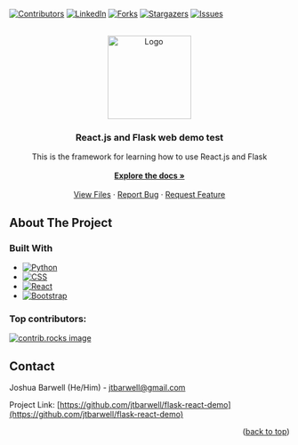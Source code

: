 <!-- Improved compatibility of back to top link: See: https://github.com/othneildrew/Best-README-Template/pull/73 -->
<a id="readme-top"></a>
<!--
*** Thanks for checking out the Best-README-Template. If you have a suggestion
*** that would make this better, please fork the repo and create a pull request
*** or simply open an issue with the tag "enhancement".
*** Don't forget to give the project a star!
*** Thanks again! Now go create something AMAZING! :D
-->



<!-- PROJECT SHIELDS -->
<!--
*** I'm using markdown "reference style" links for readability.
*** Reference links are enclosed in brackets [ ] instead of parentheses ( ).
*** See the bottom of this document for the declaration of the reference variables
*** for contributors-url, forks-url, etc. This is an optional, concise syntax you may use.
*** https://www.markdownguide.org/basic-syntax/#reference-style-links
-->
[![Contributors][contributors-shield]][contributors-url]
[![LinkedIn][linkedin-shield]][linkedin-url]
[![Forks][forks-shield]][forks-url]
[![Stargazers][stars-shield]][stars-url]
[![Issues][issues-shield]][issues-url]



<!-- PROJECT LOGO -->
<br />
<div align="center">
  <a href="https://github.com/jtbarwell/test-repo">
    <img src="backend/public/logo512.png" alt="Logo" width="150" height="150">
  </a>

<h3 align="center">React.js and Flask web demo test</h3>

  <p align="center">
    This is the framework for learning how to use React.js and Flask <br />
    <br />
    <a href="https://github.com/jtbarwell/test-repo"><strong>Explore the docs »</strong></a>
    <br />
    <br />
    <a href="https://github.com/jtbarwell/test-repo">View Files</a>
    &middot;
    <a href="https://github.com/jtbarwell/test-repo/issues/new?labels=bug&template=bug-report---.md">Report Bug</a>
    &middot;
    <a href="https://github.com/jtbarwell/test-repo/issues/new?labels=enhancement&template=feature-request---.md">Request Feature</a>
  </p>
</div>



<!-- TABLE OF CONTENTS -->
<!-- <details>
  <summary>Table of Contents</summary>
  <ol>
    <li>
      <a href="#about-the-project">About The Project</a>
      <ul>
        <li><a href="#built-with">Built With</a></li>
      </ul>
    </li>
    <li>
      <a href="#getting-started">Getting Started</a>
      <ul>
        <li><a href="#prerequisites">Prerequisites</a></li>
        <li><a href="#installation">Installation</a></li>
      </ul>
    </li>
    <li><a href="#usage">Usage</a></li>
    <li><a href="#roadmap">Roadmap</a></li>
    <li><a href="#contributing">Contributing</a></li>
    <li><a href="#license">License</a></li>
    <li><a href="#contact">Contact</a></li>
    <li><a href="#acknowledgments">Acknowledgments</a></li>
  </ol>
</details> -->



<!-- ABOUT THE PROJECT -->
## About The Project

<!-- [![Product Name Screen Shot][product-screenshot]](https://example.com) -->




### Built With

* [![Python][Python]][Python-url]
* [![CSS][CSS]][CSS-url]
* [![React][React.js]][React-url]
* [![Bootstrap][Bootstrap.com]][Bootstrap-url]



<!-- USAGE EXAMPLES -->
<!-- ## Usage

Use this space to show useful examples of how a project can be used. Additional screenshots, code examples and demos work well in this space. You may also link to more resources.

_For more examples, please refer to the [Documentation](https://example.com)_ -->

### Top contributors:

<a href="https://github.com/jtbarwell/flask-react-demo/graphs/contributors">
  <img src="https://contrib.rocks/image?repo=jtbarwell/flask-react-demo" alt="contrib.rocks image" />
</a>

<!-- CONTACT -->
## Contact

Joshua Barwell (He/Him) - jtbarwell@gmail.com

Project Link: [https://github.com/jtbarwell/flask-react-demo](https://github.com/jtbarwell/flask-react-demo)

<p align="right">(<a href="#readme-top">back to top</a>)</p>



<!-- ACKNOWLEDGMENTS -->
<!-- ## Acknowledgments

* []()
* []()
* []()

<p align="right">(<a href="#readme-top">back to top</a>)</p> -->



<!-- MARKDOWN LINKS & IMAGES -->
<!-- https://www.markdownguide.org/basic-syntax/#reference-style-links -->
<!-- https://github.com/inttter/md-badges?tab=readme-ov-file -->
[contributors-shield]: https://img.shields.io/github/contributors/jtbarwell/test-repo.svg?style=for-the-badge
[contributors-url]: https://github.com/jtbarwell/test-repo/graphs/contributors
[forks-shield]: https://img.shields.io/github/forks/jtbarwell/test-repo.svg?style=for-the-badge
[forks-url]: https://github.com/jtbarwell/test-repo/network/members
[stars-shield]: https://img.shields.io/github/stars/jtbarwell/test-repo.svg?style=for-the-badge
[stars-url]: https://github.com/jtbarwell/test-repo/stargazers
[issues-shield]: https://img.shields.io/github/issues/jtbarwell/test-repo.svg?style=for-the-badge
[issues-url]: https://github.com/jtbarwell/test-repo/issues
[license-shield]: https://img.shields.io/github/license/jtbarwell/test-repo.svg?style=for-the-badge
[license-url]: https://github.com/jtbarwell/test-repo/blob/master/LICENSE.txt
[linkedin-shield]: https://img.shields.io/badge/-LinkedIn-black.svg?style=for-the-badge&logo=linkedin&colorB=555
[linkedin-url]: https://linkedin.com/in/joshuabarwell
[product-screenshot]: images/screenshot.png

[Python-url]: https://python.org
[Python]: https://img.shields.io/badge/python-295478?style=for-the-badge&logo=python&logoColor=white

[Pandas]: https://img.shields.io/badge/pandas-140853?style=for-the-badge&logo=pandas&logoColor=white
[Pandas-url]: https://pandas.pydata.org/

[Microsoft SQL Server]: https://custom-icon-badges.demolab.com/badge/Microsoft%20SQL%20Server-CC2927?logo=mssqlserver-white&logoColor=white
[MSSQL-url]: https://microsoft.com/en-ca/sql-server

[React.js]: https://img.shields.io/badge/React-20232A?style=for-the-badge&logo=react&logoColor=61DAFB
[React-url]: https://reactjs.org/

[Bootstrap.com]: https://img.shields.io/badge/Bootstrap-563D7C?style=for-the-badge&logo=bootstrap&logoColor=white
[Bootstrap-url]: https://getbootstrap.com

[CSS]: https://img.shields.io/badge/css-246fa6?style=for-the-badge&logo=css&logoColor=white
[CSS-url]: https://www.w3.org/Style/CSS/Overview.en.html